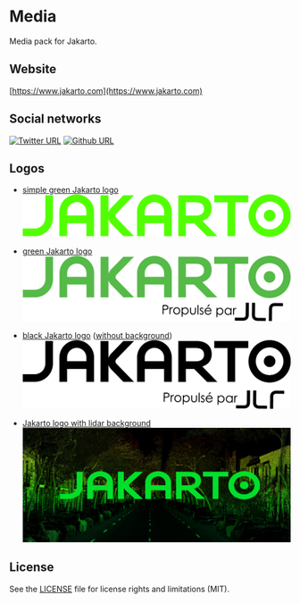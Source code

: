 # Media
Media pack for Jakarto.

## Website
[https://www.jakarto.com](https://www.jakarto.com)


## Social networks
[![Twitter URL](https://img.shields.io/twitter/url/https/twitter.com/fold_left.svg?logo=twitter&style=social&label=Jakarto3D)](https://twitter.com/Jakarto3D)
[![Github URL](https://img.shields.io/badge/style--green.svg?logo=github&style=social&label=jakarto3D)](https://github.com/jakarto3d)

## Logos

- [simple green Jakarto logo](logo_Jakarto_vert.jpg)
  ![simple green Jakarto logo](logo_Jakarto_vert.jpg)
  
- [green Jakarto logo](logo_Jakarto_vert.png)
  ![Green Jakarto logo](logo_Jakarto_vert.png)
  
- [black Jakarto logo](logo_Jakarto_noir.jpg) ([without background](logo_Jakarto_noir_transparent.png))
  ![black Jakarto logo](logo_Jakarto_noir.jpg)
 
- [Jakarto logo with lidar background](logo_jakarto_fond_lidar.png)
  ![Jakarto logo with lidar background](logo_jakarto_fond_lidar.png)
  
## License
See the [LICENSE](LICENSE) file for license rights and limitations (MIT).
